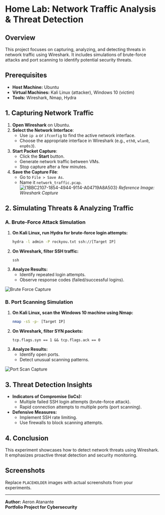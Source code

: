 # Home Lab: Network Traffic Analysis & Threat Detection

## Overview
This project focuses on capturing, analyzing, and detecting threats in network traffic using Wireshark. It includes simulations of brute-force attacks and port scanning to identify potential security threats.

## Prerequisites
- **Host Machine:** Ubuntu
- **Virtual Machines:** Kali Linux (attacker), Windows 10 (victim)
- **Tools:** Wireshark, Nmap, Hydra

## 1. Capturing Network Traffic
1. **Open Wireshark** on Ubuntu.
2. **Select the Network Interface**:
   - Use `ip a` or `ifconfig` to find the active network interface.
   - Choose the appropriate interface in Wireshark (e.g., `eth0`, `wlan0`, `enp0s3`).
3. **Start Packet Capture**:
   - Click the **Start** button.
   - Generate network traffic between VMs.
   - Stop capture after a few minutes.
4. **Save the Capture File**:
   - Go to `File > Save As`.
   - Name it `network_traffic.pcap`.
![{1BBC2107-1854-4944-9114-A04719A8A503}](https://github.com/user-attachments/assets/ed5cfbdb-e99e-4c58-8571-f01559c50e00)
*Reference Image: Wireshark Capture*

## 2. Simulating Threats & Analyzing Traffic

### A. Brute-Force Attack Simulation
1. **On Kali Linux, run Hydra for brute-force login attempts:**
   ```bash
   hydra -l admin -P rockyou.txt ssh://[Target IP]
   ```
2. **On Wireshark, filter SSH traffic:**
   ```
   ssh
   ```
3. **Analyze Results:**
   - Identify repeated login attempts.
   - Observe response codes (failed/successful logins).

![Brute Force Capture](PLACEHOLDER-Brute-Force.png)

### B. Port Scanning Simulation
1. **On Kali Linux, scan the Windows 10 machine using Nmap:**
   ```bash
   nmap -sS -p- [Target IP]
   ```
2. **On Wireshark, filter SYN packets:**
   ```
   tcp.flags.syn == 1 && tcp.flags.ack == 0
   ```
3. **Analyze Results:**
   - Identify open ports.
   - Detect unusual scanning patterns.

![Port Scan Capture](PLACEHOLDER-Port-Scan.png)

## 3. Threat Detection Insights
- **Indicators of Compromise (IoCs):**
  - Multiple failed SSH login attempts (brute-force attack).
  - Rapid connection attempts to multiple ports (port scanning).
- **Defensive Measures:**
  - Implement SSH rate limiting.
  - Use firewalls to block scanning attempts.

## 4. Conclusion
This experiment showcases how to detect network threats using Wireshark. It emphasizes proactive threat detection and security monitoring.

## Screenshots
Replace `PLACEHOLDER` images with actual screenshots from your experiments.

---
**Author:** Aeron Atanante  
**Portfolio Project for Cybersecurity**

